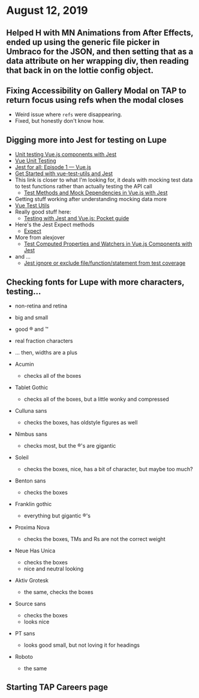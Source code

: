 # August 12, 2019

## Helped H with MN Animations from After Effects, ended up using the generic file picker in Umbraco for the JSON, and then setting that as a data attribute on her wrapping div, then reading that back in on the lottie config object.

## Fixing Accessibility on Gallery Modal on TAP to return focus using refs when the modal closes
- Weird issue where `refs` were disappearing. 
- Fixed, but honestly don't know how.

## Digging more into Jest for testing on Lupe
- [Unit testing Vue.js components with Jest](https://medium.com/@kevin_peters/unit-testing-vue-js-components-with-jest-86e14ef499da)
- [Vue Unit Testing](https://vuejs.org/v2/guide/unit-testing.html)
- [Jest for all: Episode 1 — Vue.js](https://hackernoon.com/jest-for-all-episode-1-vue-js-d616bccbe186)
- [Get Started with vue-test-utils and Jest](https://blog.codeship.com/get-started-with-vue-test-utils-and-jest/)
- This link is closer to what I'm looking for, it deals with mocking test data to test functions rather than actually testing the API call
  - [Test Methods and Mock Dependencies in Vue.js with Jest](https://alexjover.com/blog/test-methods-and-mock-dependencies-in-vue-js-with-jest/)
- Getting stuff working after understanding mocking data more
- [Vue Test Utils](https://vue-test-utils.vuejs.org/guides/#common-tips)
- Really good stuff here: 
  - [Testing with Jest and Vue.js: Pocket guide](https://itnext.io/testing-with-jest-and-vue-js-pocket-guide-7be290d20954)
- Here's the Jest Expect methods
  - [Expect](https://jestjs.io/docs/en/expect)
- More from alexjover
  - [Test Computed Properties and Watchers in Vue.js Components with Jest](https://alexjover.com/blog/test-computed-properties-and-watchers-in-vue-js-components-with-jest/)
- and ...
  - [Jest ignore or exclude file/function/statement from test coverage](https://codewithhugo.com/jest-exclude-coverage/)

## Checking fonts for Lupe with more characters, testing...
- non-retina and retina
- big and small
- good ® and ™
- real fraction characters
- ... then, widths are a plus
  
- Acumin
  - checks all of the boxes
- Tablet Gothic
  - checks all of the boxes, but a little wonky and compressed
- Culluna sans
  - checks the boxes, has oldstyle figures as well
- Nimbus sans
  - checks most, but the ®'s are gigantic
- Soleil
  - checks the boxes, nice, has a bit of character, but maybe too much?
- Benton sans
  - checks the boxes
- Franklin gothic
  - everything but gigantic ®'s
- Proxima Nova
  - checks the boxes, TMs and Rs are not the correct weight
- Neue Has Unica
  - checks the boxes
  - nice and neutral looking
- Aktiv Grotesk
  - the same, checks the boxes
- Source sans
  - checks the boxes
  - looks nice
- PT sans
  - looks good small, but not loving it for headings
- Roboto
  - the same

## Starting TAP Careers page